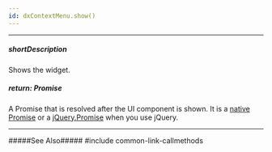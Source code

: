 ```yaml
---
id: dxContextMenu.show()
---
```

---
##### shortDescription
Shows the widget.

##### return: Promise<void>
A Promise that is resolved after the UI component is shown. It is a <a href="https://developer.mozilla.org/en-US/docs/Web/JavaScript/Reference/Global_Objects/Promise" target="_blank">native Promise</a> or a <a href="http://api.jquery.com/Types/#Promise" target="_blank">jQuery.Promise</a> when you use jQuery.

---
#####See Also#####
#include common-link-callmethods